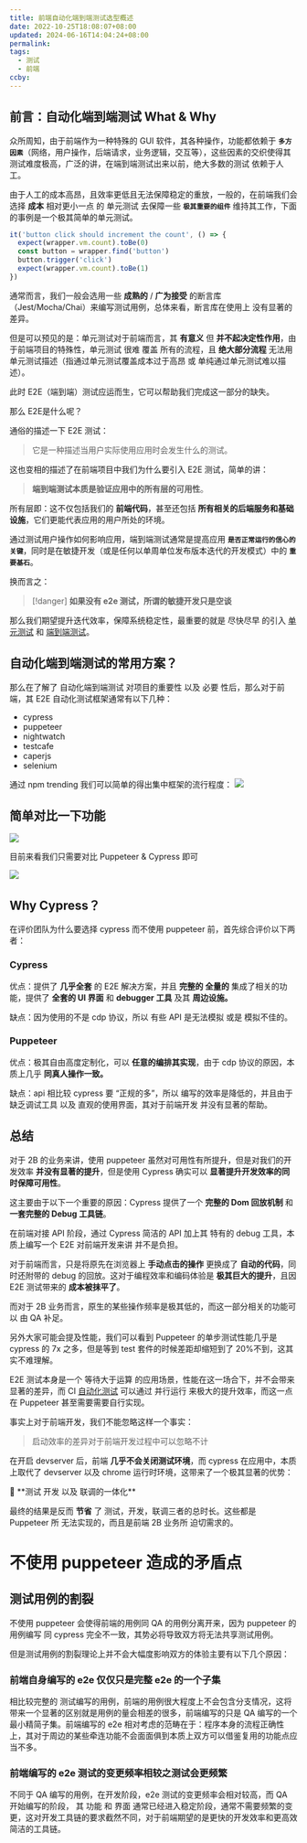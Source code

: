 ```yaml
---
title: 前端自动化端到端测试选型概述
date: 2022-10-25T18:08:07+08:00
updated: 2024-06-16T14:04:24+08:00
permalink: 
tags:
  - 测试
  - 前端
ccby: 
---
```

## 前言：自动化端到端测试 What & Why

众所周知，由于前端作为一种特殊的 GUI 软件，其各种操作，功能都依赖于 **`多方因素`**（网络，用户操作，后端请求，业务逻辑，交互等），这些因素的交织使得其测试难度极高，广泛的讲，在端到端测试出来以前，绝大多数的测试 依赖于人工。

由于人工的成本高昂，且效率更低且无法保障稳定的重放，一般的，在前端我们会选择 **成本** 相对更小一点 的 单元测试 去保障一些 **`极其重要的组件`** 维持其工作，下面的事例是一个极其简单的单元测试。

```jsx
it('button click should increment the count', () => {
  expect(wrapper.vm.count).toBe(0)
  const button = wrapper.find('button')
  button.trigger('click')
  expect(wrapper.vm.count).toBe(1)
})
```

通常而言，我们一般会选用一些 **成熟的** / **广为接受** 的断言库（Jest/Mocha/Chai）来编写测试用例，总体来看，断言库在使用上 没有显著的差异。

但是可以预见的是：单元测试对于前端而言，其 **有意义** 但 **并不起决定性作用**，由于前端项目的特殊性，单元测试 很难 覆盖 所有的流程，且 **绝大部分流程** 无法用单元测试描述（指通过单元测试覆盖成本过于高昂 或 单纯通过单元测试难以描述）。

此时 E2E（端到端）测试应运而生，它可以帮助我们完成这一部分的缺失。

那么 E2E是什么呢？

通俗的描述一下 E2E 测试：

> 它是一种描述当用户实际使用应用时会发生什么的测试。

这也变相的描述了在前端项目中我们为什么要引入 E2E 测试，简单的讲：

> **端到端测试本质是验证应用中的所有层的可用性**。

所有层即：这不仅包括我们的 **前端代码**，甚至还包括 **所有相关的后端服务和基础设施**，它们更能代表应用的用户所处的环境。

通过测试用户操作如何影响应用，端到端测试通常是提高应用 **`是否正常运行的信心的关键`**，同时是在敏捷开发（或是任何以单周单位发布版本迭代的开发模式）中的 **`重要基石`**。

换而言之：

> [!danger] **如果没有 e2e  测试，所谓的敏捷开发只是空谈**

那么我们期望提升迭代效率，保障系统稳定性，最重要的就是 尽快尽早 的引入 [单元测试](../测试/单元测试.md) 和 [端到端测试](../测试/端到端测试.md)。

## 自动化端到端测试的常用方案？

那么在了解了 自动化端到端测试 对项目的重要性 以及 必要 性后，那么对于前端，其 E2E 自动化测试框架通常有以下几种：

-   cypress
-   puppeteer
-   nightwatch
-   testcafe
-   caperjs
-   selenium

通过 npm trending 我们可以简单的得出集中框架的流行程度：
![](https://cdn.iceprosurface.com/images/20221025180715.png)

## 简单对比一下功能

![](https://cdn.iceprosurface.com/images/20221025180735.png)


目前来看我们只需要对比 Puppeteer & Cypress 即可

![](https://cdn.iceprosurface.com/images/20221025180745.png)


## Why Cypress？

在评价团队为什么要选择 cypress 而不使用 puppeteer 前，首先综合评价以下两者：

### Cypress

优点：提供了 **几乎全套** 的 E2E 解决方案，并且 **完整的 全量的** 集成了相关的功能，提供了 **全套的 UI 界面** 和 **debugger 工具** 及其 **周边设施。**

缺点：因为使用的不是 cdp 协议，所以 有些 API 是无法模拟 或是 模拟不佳的。

### Puppeteer

优点：极其自由高度定制化，可以 **任意的编排其实现**，由于 cdp 协议的原因，本质上几乎 **同真人操作一致。**

缺点：api 相比较 cypress 要 “正规的多”，所以 编写的效率是降低的，并且由于 缺乏调试工具 以及 直观的使用界面，其对于前端开发 并没有显著的帮助。

## 总结

对于 2B 的业务来讲，使用 puppeteer 虽然对可用性有所提升，但是对我们的开发效率 **并没有显著的提升**，但是使用 Cypress 确实可以 **显著提升开发效率的同时保障可用性**。

这主要由于以下一个重要的原因：Cypress 提供了一个 **完整的 Dom 回放机制** 和 **一套完整的 Debug 工具链**。

在前端对接 API 阶段，通过 Cypress 简洁的 API 加上其 特有的 debug 工具，本质上编写一个 E2E 对前端开发来讲 并不是负担。

对于前端而言，只是将原先在浏览器上 **手动点击的操作** 更换成了 **自动的代码**，同时还附带的 debug 的回放。这对于编程效率和编码体验是 **极其巨大的提升**，且因 E2E 测试带来的 **成本被抹平了**。

而对于 2B 业务而言，原生的某些操作频率是极其低的，而这一部分相关的功能可以 由 QA 补足。

另外大家可能会提及性能，我们可以看到 Puppeteer 的单步测试性能几乎是 cypress 的 7x 之多，但是等到 test 套件的时候差距却缩短到了 20%不到，这其实不难理解。

E2E 测试本身是一个 等待大于运算 的应用场景，性能在这一场合下，并不会带来显著的差异，而 CI [自动化测试](../测试/自动化测试.md) 可以通过 并行运行 来极大的提升效率，而这一点在 Puppeteer 甚至需要需要自行实现。

事实上对于前端开发，我们不能忽略这样一个事实：

> 启动效率的差异对于前端开发过程中可以忽略不计

在开启 devserver 后，前端 **几乎不会关闭测试环境**，而 cypress 在应用中，本质上取代了 devserver 以及 chrome 运行时环境，这带来了一个极其显著的优势：

<aside> 🚀 **测试 开发 以及 联调的一体化**

</aside>

最终的结果是反而 **节省** 了 测试，开发，联调三者的总时长。这些都是 Puppeteer 所 无法实现的，而且是前端 2B 业务所 迫切需求的。

# 不使用 puppeteer 造成的矛盾点

## 测试用例的割裂

不使用 puppeteer 会使得前端的用例同 QA 的用例分离开来，因为 puppeteer 的用例编写 同 cypress 完全不一致，其势必将导致双方将无法共享测试用例。

但是测试用例的割裂理论上并不会大幅度影响双方的体验主要有以下几个原因：

### 前端自身编写的 e2e 仅仅只是完整 e2e 的一个子集

相比较完整的 测试编写的用例，前端的用例很大程度上不会包含分支情况，这将带来一个显著的区别就是用例的量会相差的很多，前端编写的只是 QA 编写的一个最小精简子集。前端编写的 e2e 相对考虑的范畴在于：程序本身的流程正确性上，其对于周边的某些牵连功能不会面面俱到本质上双方可以借鉴复用的功能点应当不多。

### 前端编写的 e2e 测试的变更频率相较之测试会更频繁

不同于 QA 编写的用例，在开发阶段，e2e 测试的变更频率会相对较高，而 QA 开始编写的阶段， 其 功能 和 界面 通常已经进入稳定阶段，通常不需要频繁的变更，这对开发工具链的要求截然不同，对于前端期望的是更快的开发效率和更高效简洁的工具链。